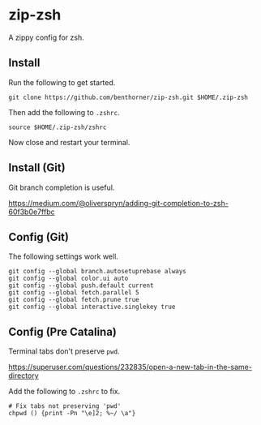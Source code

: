 # zip-zsh

A zippy config for zsh.

## Install

Run the following to get started.

    git clone https://github.com/benthorner/zip-zsh.git $HOME/.zip-zsh

Then add the following to `.zshrc`.

    source $HOME/.zip-zsh/zshrc

Now close and restart your terminal.

## Install (Git)

Git branch completion is useful.

  https://medium.com/@oliverspryn/adding-git-completion-to-zsh-60f3b0e7ffbc

## Config (Git)

The following settings work well.

    git config --global branch.autosetuprebase always
    git config --global color.ui auto
    git config --global push.default current
    git config --global fetch.parallel 5
    git config --global fetch.prune true
    git config --global interactive.singlekey true

## Config (Pre Catalina)

Terminal tabs don't preserve `pwd`.

https://superuser.com/questions/232835/open-a-new-tab-in-the-same-directory

Add the following to `.zshrc` to fix.

    # Fix tabs not preserving 'pwd'
    chpwd () {print -Pn "\e]2; %~/ \a"}
